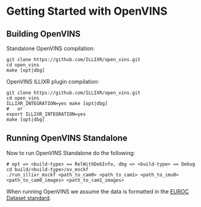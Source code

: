 # Getting Started with OpenVINS

## Building OpenVINS

Standalone OpenVINS compilation:

```
git clone https://github.com/ILLIXR/open_vins.git
cd open_vins
make [opt|dbg]
```

OpenVINS ILLIXR plugin compilation:

```
git clone https://github.com/ILLIXR/open_vins.git
cd open_vins
ILLIXR_INTEGRATION=yes make [opt|dbg]
#   or
export ILLIXR_INTEGRATION=yes
make [opt|dbg]
```

## Running OpenVINS Standalone

Now to run OpenVINS Standalone do the following:
```
# opt => <build-type> == RelWithDebInfo, dbg => <build-type> == Debug
cd build/<build-type>/ov_msckf
./run_illixr_msckf <path_to_cam0> <path_to_cam1> <path_to_imu0> <path_to_cam0_images> <path_to_cam1_images>
```

When running OpenVINS we assume the data is formatted in the [EUROC Dataset standard](https://projects.asl.ethz.ch/datasets/doku.php?id=kmavvisualinertialdatasets).
